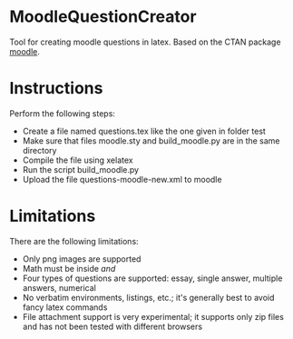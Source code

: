 # MoodleQuestionCreator
Tool for creating moodle questions in latex.
Based on the CTAN package [moodle](https://ctan.org/pkg/moodle).

# Instructions
Perform the following steps:
- Create a file named questions.tex like the one given in folder test
- Make sure that files moodle.sty and build_moodle.py are in the same directory
- Compile the file using xelatex
- Run the script build_moodle.py
- Upload the file questions-moodle-new.xml to moodle

# Limitations
There are the following limitations:
- Only png images are supported
- Math must be inside ${ and }$
- Four types of questions are supported: essay, single answer, multiple answers, numerical
- No verbatim environments, listings, etc.; it's generally best to avoid fancy latex commands
- File attachment support is very experimental; it supports only zip files and has not been tested with different browsers
